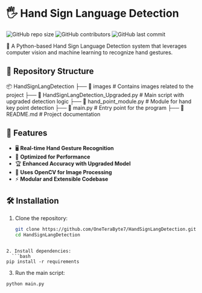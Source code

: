 # 🖐 Hand Sign Language Detection

![GitHub repo size](https://img.shields.io/github/repo-size/OneTeraByte7/HandSignLangDetection)
![GitHub contributors](https://img.shields.io/github/contributors/OneTeraByte7/HandSignLangDetection)
![GitHub last commit](https://img.shields.io/github/last-commit/OneTeraByte7/HandSignLangDetection)

🚀 A Python-based Hand Sign Language Detection system that leverages computer vision and machine learning to recognize hand gestures.

## 📂 Repository Structure

📦 HandSignLangDetection ├── 📁 images # Contains images related to the project ├── 📄 HandSignLangDetection_Upgraded.py # Main script with upgraded detection logic ├── 📄 hand_point_module.py # Module for hand key point detection ├── 📄 main.py # Entry point for the program ├── 📄 README.md # Project documentation


## 🎯 Features

- 🖥 **Real-time Hand Gesture Recognition**
- 🎯 **Optimized for Performance**
- 🏆 **Enhanced Accuracy with Upgraded Model**
- 📸 **Uses OpenCV for Image Processing**
- ⚡ **Modular and Extensible Codebase**

## 🛠 Installation

1. Clone the repository:
   ```bash
   git clone https://github.com/OneTeraByte7/HandSignLangDetection.git
   cd HandSignLangDetection
```

2. Install dependencies:
  ```bash
pip install -r requirements
```

3. Run the main script:
```bash
python main.py
